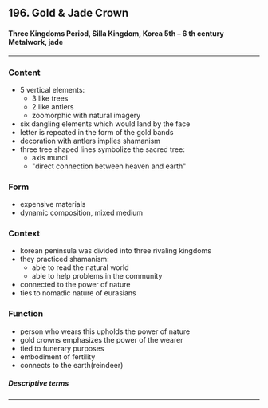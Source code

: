 <!-- order:1 -->
## 196. Gold & Jade Crown

#### Three Kingdoms Period, Silla Kingdom, Korea 5th – 6 th century Metalwork, jade

---

### Content
- 5 vertical elements:
  - 3 like trees
  - 2 like antlers
  - zoomorphic with natural imagery
- six dangling elements which would land by the face
- letter is repeated in the form of the gold bands
- decoration with antlers implies shamanism
- three tree shaped lines symbolize the sacred tree:
  - axis mundi
  - "direct connection between heaven and earth"

### Form
- expensive materials
- dynamic composition, mixed medium

### Context
- korean peninsula was divided into three rivaling kingdoms
- they practiced shamanism:
  - able to read the natural world
  - able to help problems in the community
- connected to the power of nature
- ties to nomadic nature of eurasians

### Function
- person who wears this upholds the power of nature
- gold crowns emphasizes the power of the wearer
- tied to funerary purposes
- embodiment of fertility
- connects to the earth(reindeer)

##### Descriptive terms

---
